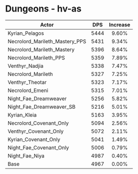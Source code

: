 # Dungeons - hv-as
| Actor | DPS | Increase |
|---|:---:|:---:|
|Kyrian_Pelagos|5444|9.60%|
|Necrolord_Marileth_Mastery_PPS|5431|9.34%|
|Necrolord_Marileth_Mastery|5396|8.64%|
|Necrolord_Marileth_PPS|5359|7.89%|
|Venthyr_Nadjia|5338|7.47%|
|Necrolord_Marileth|5327|7.25%|
|Venthyr_Theotar|5323|7.17%|
|Necrolord_Emeni|5315|7.01%|
|Night_Fae_Dreamweaver|5256|5.82%|
|Night_Fae_Dreamweaver_SB|5216|5.01%|
|Kyrian_Kleia|5163|3.95%|
|Necrolord_Covenant_Only|5094|2.56%|
|Venthyr_Covenant_Only|5072|2.11%|
|Kyrian_Covenant_Only|5041|1.49%|
|Night_Fae_Covenant_Only|5006|0.79%|
|Night_Fae_Niya|4987|0.40%|
|Base|4967|0.00%|
